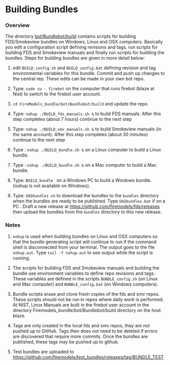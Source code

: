 
#  Building Bundles

### Overview

The directory [bot/Bundlebot/build](https://github.com/firemodels/bot/tree/master/Bundlebot/build) contains scripts for building FDS/Smokeview bundles on Windows, Linux and OSX computers. Basically you edit a configuration script defining revisions and tags, run scripts for building FDS and Smokeview manuals and finally run scripts for building the bundles.  Steps for building bundles are given in more detail below: 

   1. edit `BUILD_config.sh` and `BUILD_config.bat` defining revision and tag environmental variables for this bundle.  Commit and push up changes to the central rep. These edits can be made in your own bot repo.
   2. Type: `sudo su - firebot` on the computer that runs firebot (blaze at Nist) to switch to the firebot user account.
   3. `cd FireModels_bundle/bot/Bundlebot/build` and update the repo.
   4. Type: `nohup ./BUILD_fds_manuals.sh &` to build FDS manuals.  After this step completes (about 7 hours) continue to the next step
   5. Type: `nohup ./BUILD_smv_manuals.sh &` to build Smokeview manuals (in the same account). After this step completes (about 30 minutes) continue to the next step
   6. Type : `nohup ./BUILD_bundle.sh &` on a Linux computer to build a Linux bundle.

   7. Type : `nohup ./BUILD_bundle.sh &` on a Mac computer to build a Mac bundle.

   8. Type: `BUILD_bundle ` on a Windows PC to build a Windows bundle. (nohup is not available on Windows).

   9. Type: `GH2bundles.sh` to download the bundles to the `bundles` directory when the bundles are ready to be published.  Type `GH2bundles.bat` if on a PC . Draft a new release at https://github.com/firemodels/fds/releases then upload the bundles from the `bundles` directory to this new release.

### Notes
      
1. `nohup` is used when building bundles on Linux and OSX computers so that the bundle generating script will continue to run if the command shell is disconnected from your terminal.  The output goes to the file `nohup.out`. Type `tail -f nohup.out` to see  output while the script is running.

2. The scripts for building FDS and Smokeview manuals and building the bundle use environment variables to define repo revisions and tags.  These variables are defined in the scripts `BUNDLE_config.sh` (on Linux and Mac computer) and `BUNDLE_config.bat` (on Windows computers).

3. Bundle scripts erase and clone fresh copies of the fds and smv repos. These scripts should not be run in repos where daily work is performed.   At NIST, Linux Manuals are built in the firebot user account in the directory Firemodels_bundle/bot/Bundlebot/build directory on the host blaze.

4. Tags are only created in the local fds and smv repos, they are not pushed up to GitHub. Tags then does not need to be deleted if errors are discovered that require more commits. Once the bundles are published, these tags may be pushed up to github.

5. Test bundles are uploaded to https://github.com/firemodels/test_bundles/releases/tag/BUNDLE_TEST 
